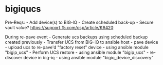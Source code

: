 # bigiqucs


Pre-Reqs:
    - Add device(s) to BIG-IQ
    - Create scheduled back-up
    - Secure vault value? https://support.f5.com/csp/article/K9420

During re-pave event
    - Generate ucs backups using scheduled backup created previously
    - Transfer UCS from BIG-IQ to ansible host
    - pave device
    - upload ucs to re-pave'd "factory reset" device - using ansible module "bigip_ucs"
    - Perform UCS restore - using ansible module "bigip_ucs"
    - re-discover device in big-iq - using ansible module "bigiq_device_discovery"